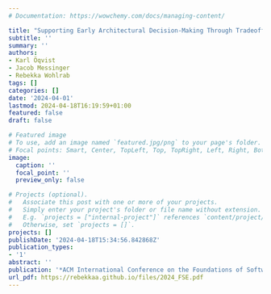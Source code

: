 ```yaml
---
# Documentation: https://wowchemy.com/docs/managing-content/

title: "Supporting Early Architectural Decision-Making Through Tradeoff Analysis: A Study with Volvo Cars"
subtitle: ''
summary: ''
authors:
- Karl Öqvist
- Jacob Messinger
- Rebekka Wohlrab
tags: []
categories: []
date: '2024-04-01'
lastmod: 2024-04-18T16:19:59+01:00
featured: false
draft: false

# Featured image
# To use, add an image named `featured.jpg/png` to your page's folder.
# Focal points: Smart, Center, TopLeft, Top, TopRight, Left, Right, BottomLeft, Bottom, BottomRight.
image:
  caption: ''
  focal_point: ''
  preview_only: false

# Projects (optional).
#   Associate this post with one or more of your projects.
#   Simply enter your project's folder or file name without extension.
#   E.g. `projects = ["internal-project"]` references `content/project/deep-learning/index.md`.
#   Otherwise, set `projects = []`.
projects: []
publishDate: '2024-04-18T15:34:56.842868Z'
publication_types:
- '1'
abstract: ''
publication: '*ACM International Conference on the Foundations of Software Engineering (FSE)*'
url_pdf: https://rebekkaa.github.io/files/2024_FSE.pdf
---
```

